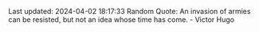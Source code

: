 Last updated: 2024-04-02 18:17:33
Random Quote: An invasion of armies can be resisted, but not an idea whose time has come. - Victor Hugo